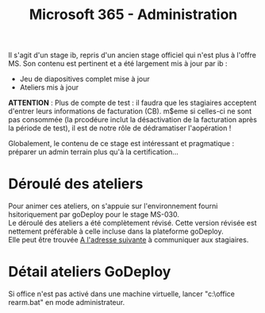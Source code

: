 ﻿---
title: Microsoft 365 - Administration
goDeploy: true
m365: true
lastEdit: 04/04/2023
---
Il s'agit d'un stage ib, repris d'un ancien stage officiel qui n'est plus à l'offre MS.
Son contenu est pertinent et a été largement mis à jour par ib :
- Jeu de diapositives complet mise à jour
- Ateliers mis à jour 

**ATTENTION** : Plus de compte de test : il faudra que les stagiaires acceptent d'entrer leurs informations de facturation (CB). m$eme si celles-ci ne sont pas consommée (la prcodéure inclut la désactivation de la facturation après la période de test), il est de notre rôle de dédramatiser l'aopération !

Globalement, le contenu de ce stage est intéressant et pragmatique : préparer un admin terrain plus qu'à la certification...
# Déroulé des ateliers
Pour animer ces ateliers, on s'appuie sur l'environnement fourni hsitoriquement par goDeploy pour le stage MS-030.  
Le déroulé des ateliers a été complètement révisé. Cette version révisée est nettement préférable à celle incluse dans la plateforme goDeploy.  
Elle peut être trouvée [A l'adresse suivante](https://github.com/renaudwangler/ib/tree/master/labs/msms030) à communiquer aux stagiaires.
# Détail ateliers GoDeploy
Si office n'est pas activé dans une machine virtuelle, lancer "c:\office rearm.bat" en mode administrateur.
